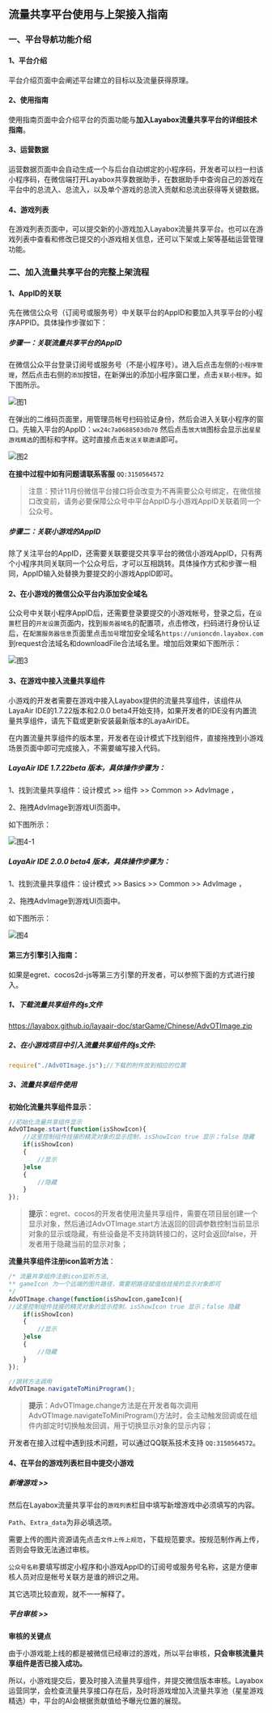 ## 流量共享平台使用与上架接入指南

### 一、平台导航功能介绍

#### 1、平台介绍

平台介绍页面中会阐述平台建立的目标以及流量获得原理。

#### 2、使用指南

使用指南页面中会介绍平台的页面功能与**加入Layabox流量共享平台的详细技术指南**。

#### 3、运营数据

运营数据页面中会自动生成一个与后台自动绑定的小程序码，开发者可以扫一扫该小程序码，在微信端打开Layabox共享数据助手，在数据助手中查询自己的游戏在平台中的总流入、总流入，以及单个游戏的总流入贡献和总流出获得等关键数据。

#### 4、游戏列表

在游戏列表页面中，可以提交新的小游戏加入Layabox流量共享平台。也可以在游戏列表中查看和修改已提交的小游戏相关信息，还可以下架或上架等基础运营管理功能。



### 二、加入流量共享平台的完整上架流程

#### 1、AppID的关联

先在微信公众号（订阅号或服务号）中关联平台的AppID和要加入共享平台的小程序APPID。具体操作步骤如下：

##### 步骤一：关联流量共享平台的AppID

在微信公众平台登录订阅号或服务号（不是小程序号）。进入后点击左侧的`小程序管理`，然后点击右侧的`添加`按钮，在新弹出的添加小程序窗口里，点击`关联小程序`。如下图所示。

![图1](img/1.png) 

在弹出的二维码页面里，用管理员帐号扫码验证身份，然后会进入关联小程序的窗口。先输入平台的AppID：`wx24c7a0688503db70` 然后点击`放大镜`图标会显示出`星星游戏精选`的图标和字样。这时直接点击`发送关联邀请`即可。

![图2](img/2.png) 

**在接中过程中如有问题请联系客服** `QQ:3150564572`

> 注意：预计11月份微信平台接口将会改变为不再需要公众号绑定，在微信接口改变前，请务必要保障公众号中平台AppID与小游戏AppID关联着同一个公众号。

##### 步骤二：关联小游戏的AppID

除了关注平台的AppID，还需要关联要提交共享平台的微信小游戏AppID，只有两个小程序共同关联同一个公众号后，才可以互相跳转。具体操作方式和步骤一相同，AppID输入处替换为要提交的小游戏AppID即可。

#### 2、在小游戏的微信公众平台内添加安全域名

公众号中关联小程序AppID后，还需要登录要提交的小游戏帐号，登录之后，在`设置`栏目的`开发设置`页面内，找到`服务器域名`的配置项，点击修改，扫码进行身份认证后，在`配置服务器信息`页面里点击`加号`增加安全域名`https://unioncdn.layabox.com`到request合法域名和downloadFile合法域名里。增加后效果如下图所示：

![图3](img/3.png) 



#### 3、在游戏中接入流量共享组件

小游戏的开发者需要在游戏中接入Layabox提供的流量共享组件，该组件从LayaAir IDE的1.7.22版本和2.0.0 beta4开始支持，如果开发者的IDE没有内置流量共享组件，请先下载或更新安装最新版本的LayaAirIDE。

在内置流量共享组件的版本里，开发者在设计模式下找到组件，直接拖拽到小游戏场景页面中即可完成接入，不需要编写接入代码。

##### LayaAir IDE 1.7.22beta 版本，具体操作步骤为：

1、找到流量共享组件：设计模式  >> 组件 >>  Common  >>  AdvImage ，

2、拖拽AdvImage到游戏UI页面中。

如下图所示：

![图4-1](img/4-1.png) 

##### LayaAir IDE 2.0.0 beta4 版本，具体操作步骤为：

1、找到流量共享组件：设计模式  >> Basics >>  Common  >>  AdvImage ，

2、拖拽AdvImage到游戏UI页面中。

如下图所示：

![图4](img/4-2.png) 

#### 第三方引擎引入指南：

如果是egret、cocos2d-js等第三方引擎的开发者，可以参照下面的方式进行接入。

##### 1、下载流量共享组件的js文件

https://layabox.github.io/layaair-doc/starGame/Chinese/AdvOTImage.zip

##### 2、在小游戏项目中引入流量共享组件的js文件:

```javascript
require("./AdvOTImage.js");//下载的附件放到相应的位置
```

##### 3、流量共享组件使用

**初始化流量共享组件显示**：

```javascript
//初始化流量共享组件显示
AdvOTImage.start(function(isShowIcon){
	//这里控制组件挂接的精灵对象的显示控制，isShowIcon true 显示；false 隐藏
    if(isShowIcon)
    {
        //显示
    }else
    {
        //隐藏
    }
});
```

> **提示**：egret、cocos的开发者使用流量共享组件，需要在项目层创建一个显示对象，然后通过AdvOTImage.start方法返回的回调参数控制当前显示对象的显示或隐藏，有些设备是不支持跳转接口的，这时会返回false，开发者用于隐藏当前的显示对象；

**流量共享组件注册icon监听方法**：

```javascript
/* 流量共享组件注册icon监听方法,
** gameIcon 为一个远端的图片路径，需要把路径赋值给挂接的显示对象即可
*/
AdvOTImage.change(function(isShowIcon,gameIcon){
//这里控制组件挂接的精灵对象的显示控制，isShowIcon true 显示；false 隐藏
    if(isShowIcon)
    {
        //显示
    }else
    {
        //隐藏
    }
});
```

```javascript
//跳转方法调用
AdvOTImage.navigateToMiniProgram();
```

> **提示**：AdvOTImage.change方法是在开发者每次调用AdvOTImage.navigateToMiniProgram()方法时，会主动触发回调或在组件内部定时切换触发回调，用于切换显示对象的显示内容；

开发者在接入过程中遇到技术问题，可以通过QQ联系技术支持 `QQ:3150564572`。

#### 4、在平台的游戏列表栏目中提交小游戏

##### 新增游戏 >>

然后在Layabox流量共享平台的`游戏列表`栏目中填写新增游戏中必须填写的内容。

`Path`、`Extra_data`为非必填选项。

需要上传的图片资源请先点击`文件上传上规范`，下载规范要求。按规范制作再上传，否则会导致无法通过审核。

`公众号名称`要填写绑定小程序和小游戏AppID的订阅号或服务号名称，这是方便审核人员对应是帐号关联方是谁的辨识之用。

其它选项比较直观，就不一一解释了。

##### 平台审核  >>

**审核的关键点**

由于小游戏能上线的都是被微信已经审过的游戏，所以平台审核，**只会审核流量共享组件是否已接入成功。**

所以，小游戏提交后，要及时接入流量共享组件，并提交微信版本审核。Layabox运营同学，会检查流量共享接口存在后，及时将游戏增加入流量共享池（星星游戏精选）中，平台的AI会根据贡献值给予曝光位置的展现。


